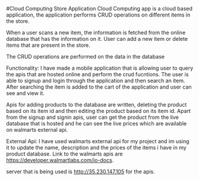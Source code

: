 #Cloud Computing Store Application
Cloud Computing app is a cloud based application, the application performs CRUD operations on different items in the store.

When a user scans a new item, the information is fetched from the online database that has the information on it. User can add a new item or delete items that are present in the store.

The CRUD operations are performed on the data in the database

Functionality:
I have made a mobile application that is allowing user to query the apis that are hosted online and perform the crud fucntions. The user is able to signup and login through the application and then search an item. After searching the item is added to the cart of the application and user can see and view it.

Apis for adding products to the database are written, deleting the product based on its item id and then editing the product based on its item id.
Apart from the signup and signin apis, user can get the product from the live database that is hosted and he can see the live prices which are available on walmarts external api.

External Api:
I have used walmarts external api for my project and im using it to update the name, description and the prices of the items i have in my product database.
Link to the walmarts apis are https://developer.walmartlabs.com/io-docs.

server that is being used is http://35.230.147.105 for the apis.
